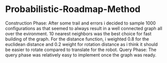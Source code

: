 # Probabilistic-Roadmap-Method
Construction Phase:
After some trail and errors i decided to sample 1000 configurations as that seemed to always result in a well connected graph all over the evironment. 
10 nearest neighbors was the best choice for fast building of the graph.
For the distance function, i weighted 0.8 for the euclidean distance and 0.2 weight for rotation distance as i think it should be easier to rotate compared to translate for the robot.
Query Phase:
The query phase was relatively easy to implement once the graph was ready.